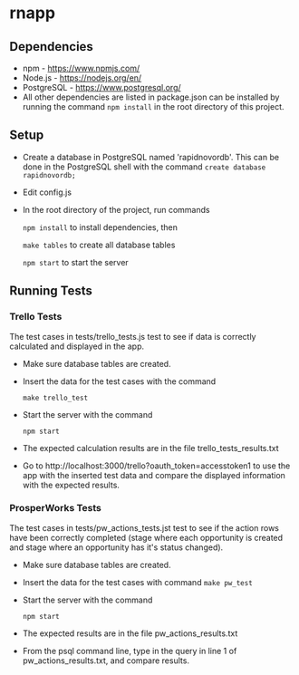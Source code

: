 # rnapp

## Dependencies
* npm - https://www.npmjs.com/
* Node.js - https://nodejs.org/en/
* PostgreSQL - https://www.postgresql.org/
* All other dependencies are listed in package.json can be installed by running the command `npm install` in the root directory of this project.

## Setup
* Create a database in PostgreSQL named 'rapidnovordb'. This can be done in the PostgreSQL shell with the command `create database rapidnovordb;` 

* Edit config.js
   
   
* In the root directory of the project, run commands

   `npm install` to install dependencies, then 
   
   `make tables` to create all database tables
   
   `npm start` to start the server
   
## Running Tests
### Trello Tests
The test cases in tests/trello_tests.js test to see if data is correctly calculated and displayed in the app.
* Make sure database tables are created.

* Insert the data for the test cases with the command

   `make trello_test`

* Start the server with the command

   `npm start`

* The expected calculation results are in the file trello_tests_results.txt

* Go to http://localhost:3000/trello?oauth_token=accesstoken1 to use the app with the inserted test data and compare the displayed information with the expected results.

### ProsperWorks Tests
The test cases in tests/pw_actions_tests.jst test to see if the action rows have been correctly completed (stage where each opportunity is created and stage where an opportunity has it's status changed). 

* Make sure database tables are created.

* Insert the data for the test cases with command
   `make pw_test`
   
* Start the server with the command

   `npm start`
   
 * The expected results are in the file pw_actions_results.txt
 
 * From the psql command line, type in the query in line 1 of pw_actions_results.txt, and compare results.
